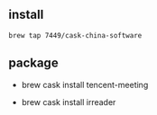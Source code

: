 ## install

	brew tap 7449/cask-china-software

## package

* brew cask install tencent-meeting

* brew cask install irreader
